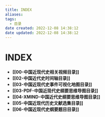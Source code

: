 ```yaml
---
title: INDEX
aliases:
tags:
  - 目录
date created: 2022-12-08 14:38:12
date updated: 2022-12-08 14:38:12
---
```


# INDEX

- **[[00-中国近现代史相关视频目录]]**
- **[[02-中国近代史时间轴目录]]**
- **[[03-中国近现代史事件可视化地图目录]]**
- **[[03-PDF-中国近现代史纲要思维导图目录]]**
- **[[04-XMIND-中国近代史纲要思维导图目录]]**
- **[[05-中国近现代历史文献选集目录]]**
- **[[06-中国近现代史纲要题目目录]]**
